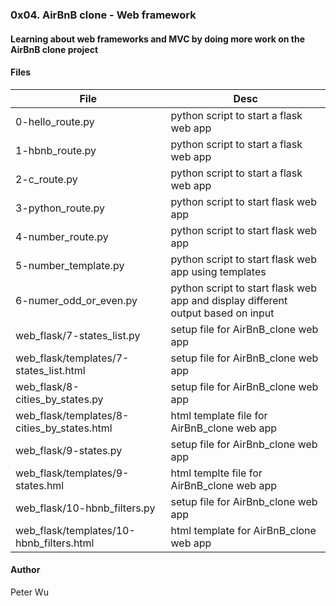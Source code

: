 ### 0x04. AirBnB clone - Web framework

#### Learning about web frameworks and MVC by doing more work on the AirBnB clone project

#### Files
File | Desc
---|---
0-hello\_route.py | python script to start a flask web app
1-hbnb\_route.py | python script to start a flask web app
2-c\_route.py | python script to start a flask web app
3-python\_route.py | python script to start flask web app
4-number\_route.py | python script to start flask web app
5-number\_template.py | python script to start flask web app using templates
6-numer\_odd\_or\_even.py | python script to start flask web app and display different output based on input
web\_flask/7-states\_list.py | setup file for AirBnB\_clone web app
web\_flask/templates/7-states\_list.html | setup file for AirBnB\_clone web app
web\_flask/8-cities\_by\_states.py | setup file for AirBnB\_clone web app
web\_flask/templates/8-cities\_by\_states.html | html template file for AirBnB\_clone web app
web\_flask/9-states.py | setup file for AirBnb\_clone web app
web\_flask/templates/9-states.hml | html templte file for AirBnB\_clone web app
web\_flask/10-hbnb\_filters.py | setup file for AirBnb\_clone web app
web\_flask/templates/10-hbnb\_filters.html | html template for AirBnB\_clone web app

#### Author
Peter Wu
